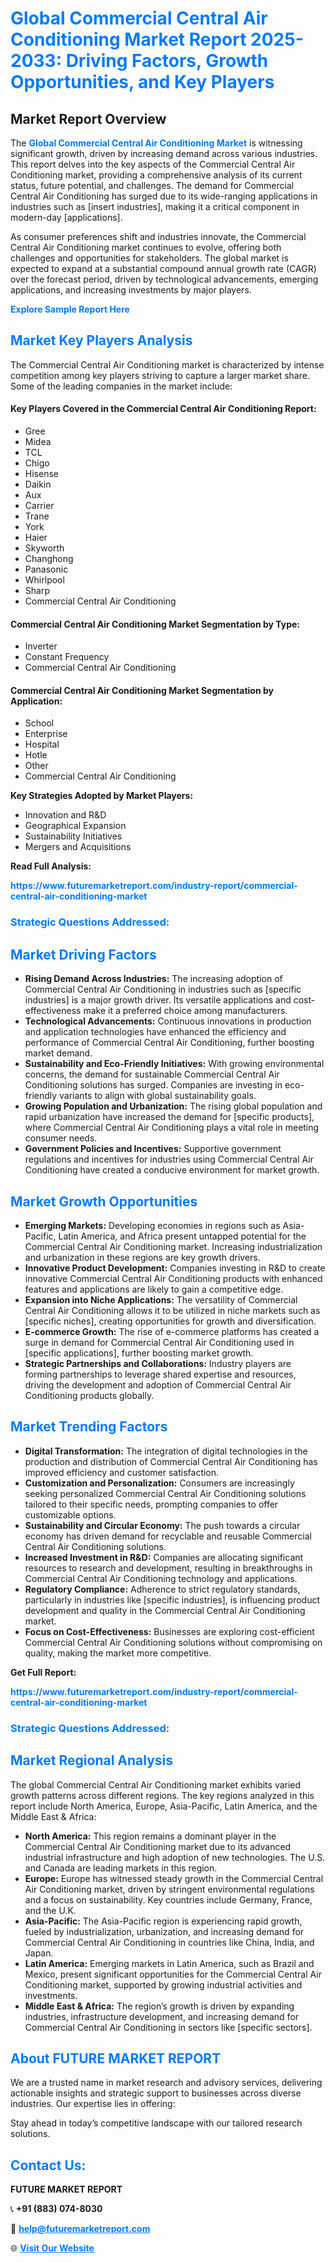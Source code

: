 <h1 style="color: #007BFF;">Global Commercial Central Air Conditioning Market Report 2025-2033: Driving Factors, Growth Opportunities, and Key Players</h1>

<section id="overview">
<h2>Market Report Overview</h2>
<p>The <a href="https://www.futuremarketreport.com/industry-report/commercial-central-air-conditioning-market" style="color: #007BFF; text-decoration: none;"><strong>Global Commercial Central Air Conditioning Market</strong></a> is witnessing significant growth, driven by increasing demand across various industries. This report delves into the key aspects of the Commercial Central Air Conditioning market, providing a comprehensive analysis of its current status, future potential, and challenges. The demand for Commercial Central Air Conditioning has surged due to its wide-ranging applications in industries such as [insert industries], making it a critical component in modern-day [applications].</p>
<p>As consumer preferences shift and industries innovate, the Commercial Central Air Conditioning market continues to evolve, offering both challenges and opportunities for stakeholders. The global market is expected to expand at a substantial compound annual growth rate (CAGR) over the forecast period, driven by technological advancements, emerging applications, and increasing investments by major players.</p>
</section>

<section id="overview">
<p><a href="https://www.futuremarketreport.com/request-sample/reportId=98711" style="color: #007BFF; text-decoration: none;"><strong>Explore Sample Report Here</strong></a></p>
</section>

<section id="key-players">
<h2 style="color: #007BFF;">Market Key Players Analysis</h2>
<p>The Commercial Central Air Conditioning market is characterized by intense competition among key players striving to capture a larger market share. Some of the leading companies in the market include:</p>
<h4>Key Players Covered in the Commercial Central Air Conditioning Report:</h4>
<ul><li>Gree</li><li>Midea</li><li>TCL</li><li>Chigo</li><li>Hisense</li><li>Daikin</li><li>Aux</li><li>Carrier</li><li>Trane</li><li>York</li><li>Haier</li><li>Skyworth</li><li>Changhong</li><li>Panasonic</li><li>Whirlpool</li><li>Sharp</li><li>Commercial Central Air Conditioning</li></ul>
<h4>Commercial Central Air Conditioning Market Segmentation by Type:</h4>
<ul><li>Inverter</li><li>Constant Frequency</li><li>Commercial Central Air Conditioning</li></ul>

<h4>Commercial Central Air Conditioning Market Segmentation by Application:</h4>
<ul><li>School</li><li>Enterprise</li><li>Hospital</li><li>Hotle</li><li>Other</li><li>Commercial Central Air Conditioning</li></ul>
<p><strong>Key Strategies Adopted by Market Players:</strong></p>
<ul>
<li>Innovation and R&D</li>
<li>Geographical Expansion</li>
<li>Sustainability Initiatives</li>
<li>Mergers and Acquisitions</li>
</ul>
</section>

<section>
<p><strong>Read Full Analysis: </strong></p><a href="https://www.futuremarketreport.com/industry-report/commercial-central-air-conditioning-market" style="color: #007BFF; text-decoration: none;"><strong>https://www.futuremarketreport.com/industry-report/commercial-central-air-conditioning-market</strong></a>
<h3 style="color: #007BFF;">Strategic Questions Addressed:</h3>
</section>

<section id="driving-factors">
<h2 style="color: #007BFF;">Market Driving Factors</h2>
<ul>
<li><strong>Rising Demand Across Industries:</strong> The increasing adoption of Commercial Central Air Conditioning in industries such as [specific industries] is a major growth driver. Its versatile applications and cost-effectiveness make it a preferred choice among manufacturers.</li>
<li><strong>Technological Advancements:</strong> Continuous innovations in production and application technologies have enhanced the efficiency and performance of Commercial Central Air Conditioning, further boosting market demand.</li>
<li><strong>Sustainability and Eco-Friendly Initiatives:</strong> With growing environmental concerns, the demand for sustainable Commercial Central Air Conditioning solutions has surged. Companies are investing in eco-friendly variants to align with global sustainability goals.</li>
<li><strong>Growing Population and Urbanization:</strong> The rising global population and rapid urbanization have increased the demand for [specific products], where Commercial Central Air Conditioning plays a vital role in meeting consumer needs.</li>
<li><strong>Government Policies and Incentives:</strong> Supportive government regulations and incentives for industries using Commercial Central Air Conditioning have created a conducive environment for market growth.</li>
</ul>
</section>

<section id="growth-opportunities">
<h2 style="color: #007BFF;">Market Growth Opportunities</h2>
<ul>
<li><strong>Emerging Markets:</strong> Developing economies in regions such as Asia-Pacific, Latin America, and Africa present untapped potential for the Commercial Central Air Conditioning market. Increasing industrialization and urbanization in these regions are key growth drivers.</li>
<li><strong>Innovative Product Development:</strong> Companies investing in R&D to create innovative Commercial Central Air Conditioning products with enhanced features and applications are likely to gain a competitive edge.</li>
<li><strong>Expansion into Niche Applications:</strong> The versatility of Commercial Central Air Conditioning allows it to be utilized in niche markets such as [specific niches], creating opportunities for growth and diversification.</li>
<li><strong>E-commerce Growth:</strong> The rise of e-commerce platforms has created a surge in demand for Commercial Central Air Conditioning used in [specific applications], further boosting market growth.</li>
<li><strong>Strategic Partnerships and Collaborations:</strong> Industry players are forming partnerships to leverage shared expertise and resources, driving the development and adoption of Commercial Central Air Conditioning products globally.</li>
</ul>
</section>

<section id="trending-factors">
<h2 style="color: #007BFF;">Market Trending Factors</h2>
<ul>
<li><strong>Digital Transformation:</strong> The integration of digital technologies in the production and distribution of Commercial Central Air Conditioning has improved efficiency and customer satisfaction.</li>
<li><strong>Customization and Personalization:</strong> Consumers are increasingly seeking personalized Commercial Central Air Conditioning solutions tailored to their specific needs, prompting companies to offer customizable options.</li>
<li><strong>Sustainability and Circular Economy:</strong> The push towards a circular economy has driven demand for recyclable and reusable Commercial Central Air Conditioning solutions.</li>
<li><strong>Increased Investment in R&D:</strong> Companies are allocating significant resources to research and development, resulting in breakthroughs in Commercial Central Air Conditioning technology and applications.</li>
<li><strong>Regulatory Compliance:</strong> Adherence to strict regulatory standards, particularly in industries like [specific industries], is influencing product development and quality in the Commercial Central Air Conditioning market.</li>
<li><strong>Focus on Cost-Effectiveness:</strong> Businesses are exploring cost-efficient Commercial Central Air Conditioning solutions without compromising on quality, making the market more competitive.</li>
</ul>
</section>

<section>
<p><strong>Get Full Report: </strong></p><a href="https://www.futuremarketreport.com/industry-report/commercial-central-air-conditioning-market" style="color: #007BFF; text-decoration: none;"><strong>https://www.futuremarketreport.com/industry-report/commercial-central-air-conditioning-market</strong></a>
<h3 style="color: #007BFF;">Strategic Questions Addressed:</h3>
</section>


<section id="regional-analysis">
<h2 style="color: #007BFF;">Market Regional Analysis</h2>
<p>The global Commercial Central Air Conditioning market exhibits varied growth patterns across different regions. The key regions analyzed in this report include North America, Europe, Asia-Pacific, Latin America, and the Middle East & Africa:</p>
<ul>
<li><strong>North America:</strong> This region remains a dominant player in the Commercial Central Air Conditioning market due to its advanced industrial infrastructure and high adoption of new technologies. The U.S. and Canada are leading markets in this region.</li>
<li><strong>Europe:</strong> Europe has witnessed steady growth in the Commercial Central Air Conditioning market, driven by stringent environmental regulations and a focus on sustainability. Key countries include Germany, France, and the U.K.</li>
<li><strong>Asia-Pacific:</strong> The Asia-Pacific region is experiencing rapid growth, fueled by industrialization, urbanization, and increasing demand for Commercial Central Air Conditioning in countries like China, India, and Japan.</li>
<li><strong>Latin America:</strong> Emerging markets in Latin America, such as Brazil and Mexico, present significant opportunities for the Commercial Central Air Conditioning market, supported by growing industrial activities and investments.</li>
<li><strong>Middle East & Africa:</strong> The region’s growth is driven by expanding industries, infrastructure development, and increasing demand for Commercial Central Air Conditioning in sectors like [specific sectors].</li>
</ul>
</section>

<footer>
<h2 style="color: #007BFF;">About FUTURE MARKET REPORT</h2>
<p>We are a trusted name in market research and advisory services, delivering actionable insights and strategic support to businesses across diverse industries. Our expertise lies in offering:</p>

<p>Stay ahead in today’s competitive landscape with our tailored research solutions.</p>

<h2 style="color: #007BFF;">Contact Us:</h2>
<p><strong>FUTURE MARKET REPORT</strong></p>
<p>📞 <strong>+91 (883) 074-8030</strong></p>
<p>📧 <strong><a href="mailto:help@futuremarketreport.com" style="color: #007BFF;">help@futuremarketreport.com</a></strong></p>
<p>🌐 <strong><a href="https://www.futuremarketreport.com/" style="color: #007BFF;">Visit Our Website</a></strong></p>
</footer>